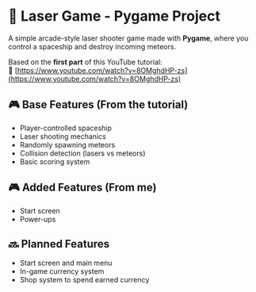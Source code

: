 # 🚀 Laser Game - Pygame Project

A simple arcade-style laser shooter game made with **Pygame**, where you control a spaceship and destroy incoming meteors.

Based on the **first part** of this YouTube tutorial:  
🎥 [https://www.youtube.com/watch?v=8OMghdHP-zs](https://www.youtube.com/watch?v=8OMghdHP-zs)

## 🎮 Base Features (From the tutorial)

- Player-controlled spaceship  
- Laser shooting mechanics  
- Randomly spawning meteors  
- Collision detection (lasers vs meteors)  
- Basic scoring system  

## 🎮 Added Features (From me)

- Start screen
- Power-ups

## 🔜 Planned Features

- Start screen and main menu  
- In-game currency system
- Shop system to spend earned currency
